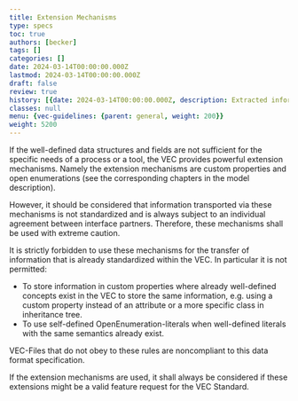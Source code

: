```yaml
---
title: Extension Mechanisms 
type: specs
toc: true
authors: [becker]
tags: []
categories: []
date: 2024-03-14T00:00:00.000Z
lastmod: 2024-03-14T00:00:00.000Z
draft: false
review: true
history: [{date: 2024-03-14T00:00:00.000Z, description: Extracted information from PSI recommendation and extended it where necesseray., issue: KBLFRM-1191}]
classes: null
menu: {vec-guidelines: {parent: general, weight: 200}}
weight: 5200
---
```

If the well-defined data structures and fields are not sufficient for the specific needs of a process or a tool, the VEC provides powerful extension mechanisms. Namely the extension mechanisms are custom properties and open enumerations (see the corresponding chapters in the model description).

However, it should be considered that information transported via these mechanisms is not standardized and is always subject to an individual agreement between interface partners. Therefore, these mechanisms shall be used with extreme caution.

It is strictly forbidden to use these mechanisms for the transfer of information that is already standardized within the VEC. In particular it is not permitted:

- To store information in custom properties where already well-defined concepts
exist in the VEC to store the same information, e.g. using a custom property
instead of an attribute or a more specific class in inheritance tree.
- To use self-defined OpenEnumeration-literals when well-defined literals with the
same semantics already exist.

VEC-Files that do not obey to these rules are noncompliant to this data format specification.

If the extension mechanisms are used, it shall always be considered if these extensions might be a valid feature request for the VEC Standard.